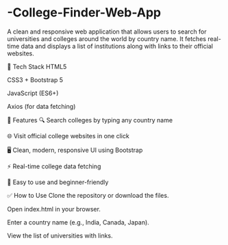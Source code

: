 # -College-Finder-Web-App


A clean and responsive web application that allows users to search for universities and colleges around the world by country name. It fetches real-time data and displays a list of institutions along with links to their official websites.

🔧 Tech Stack
HTML5

CSS3 + Bootstrap 5

JavaScript (ES6+)

Axios (for data fetching)

🌟 Features
🔍 Search colleges by typing any country name

🌐 Visit official college websites in one click

🖥️ Clean, modern, responsive UI using Bootstrap

⚡ Real-time college data fetching

🎯 Easy to use and beginner-friendly



✅ How to Use
Clone the repository or download the files.

Open index.html in your browser.

Enter a country name (e.g., India, Canada, Japan).

View the list of universities with links.

